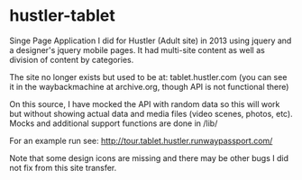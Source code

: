 # hustler-tablet
Singe Page Application I did for Hustler (Adult site) in 2013 using jquery and a designer's jquery mobile pages.
It had multi-site content as well as division of content by categories.

The site no longer exists but used to be at: tablet.hustler.com (you can see it in the waybackmachine at archive.org, though API is not functional there)

On this source, I have mocked the API with random data so this will work but without showing actual data and media files (video scenes, photos, etc). Mocks and additional support functions are done in /lib/

For an example run see: http://tour.tablet.hustler.runwaypassport.com/

Note that some design icons are missing and there may be other bugs I did not fix from this site transfer.
